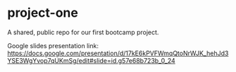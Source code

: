 # project-one
A shared, public repo for our first bootcamp project.

Google slides presentation link:  https://docs.google.com/presentation/d/17kE6kPVFWmqQtoNrWJK_hehJd3YSE3WgYvop7qUKmSg/edit#slide=id.g57e68b723b_0_24
